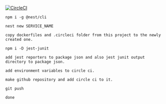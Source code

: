 [![CircleCI](https://circleci.com/gh/tsaarikivi/nest-test/tree/master.svg?style=svg)](https://circleci.com/gh/tsaarikivi/nest-test/tree/master)

`npm i -g @nest/cli`

`nest new SERVICE_NAME`

`copy dockerfiles and .circleci folder from this project to the newly created one.`

`npm i -D jest-junit`

`add jest reporters to package json and also jest junit output directory to package json.`

`add environment variables to circle ci.`

`make github repository and add circle ci to it.`

`git push`

`done`
